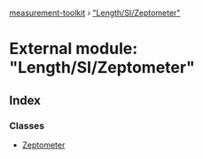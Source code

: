 [measurement-toolkit](../README.md) › ["Length/SI/Zeptometer"](_length_si_zeptometer_.md)

# External module: "Length/SI/Zeptometer"

## Index

### Classes

* [Zeptometer](../classes/_length_si_zeptometer_.zeptometer.md)
